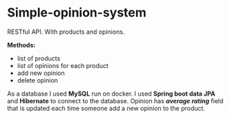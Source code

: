 # Simple-opinion-system

RESTful API. With products and opinions. 

**Methods:**
* list of products
* list of opinions for each product
* add new opinion
* delete opinion

As a database I used **MySQL** run on docker. I used **Spring boot data JPA** and **Hibernate** to connect to the database. 
Opinion has ***average rating*** field that is updated each time someone add a new opinion to the product. 
